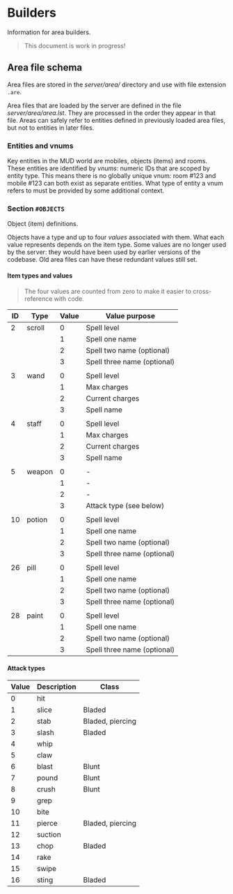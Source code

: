 # Builders

Information for area builders.

> This document is work in progress!


## Area file schema

Area files are stored in the _server/area/_ directory and use with file extension `.are`.

Area files that are loaded by the server are defined in the file _server/area/area.lst_.
They are processed in the order they appear in that file.
Areas can safely refer to entities defined in previously loaded area files, but not to entities in later files.


### Entities and vnums

Key entities in the MUD world are mobiles, objects (items) and rooms.
These entities are identified by _vnums_: numeric IDs that are scoped by entity type.
This means there is no globally unique vnum: room #123 and mobile #123 can both exist as separate entities.
What type of entity a vnum refers to must be provided by some additional context.


### Section `#OBJECTS`

Object (item) definitions.

Objects have a type and up to four _values_ associated with them.
What each value represents depends on the item type.
Some values are no longer used by the server: they would have been used by earlier versions of the codebase.
Old area files can have these redundant values still set.


#### Item types and values

> The four values are counted from zero to make it easier to cross-reference with code.

| ID    | Type          | Value | Value purpose
| ----- | ------------- | ----- | -------------
| 2     | scroll        | 0     | Spell level
|       |               | 1     | Spell one name
|       |               | 2     | Spell two name (optional)
|       |               | 3     | Spell three name (optional)
|       |               |       |
| 3     | wand          | 0     | Spell level
|       |               | 1     | Max charges
|       |               | 2     | Current charges
|       |               | 3     | Spell name
|       |               |       |
| 4     | staff         | 0     | Spell level
|       |               | 1     | Max charges
|       |               | 2     | Current charges
|       |               | 3     | Spell name
|       |               |       |
| 5     | weapon        | 0     | -
|       |               | 1     | -
|       |               | 2     | -
|       |               | 3     | Attack type (see below)
|       |               |       |
| 10    | potion        | 0     | Spell level
|       |               | 1     | Spell one name
|       |               | 2     | Spell two name (optional)
|       |               | 3     | Spell three name (optional)
|       |               |       |
| 26    | pill          | 0     | Spell level
|       |               | 1     | Spell one name
|       |               | 2     | Spell two name (optional)
|       |               | 3     | Spell three name (optional)
|       |               |       |
| 28    | paint         | 0     | Spell level
|       |               | 1     | Spell one name
|       |               | 2     | Spell two name (optional)
|       |               | 3     | Spell three name (optional)


#### Attack types

| Value | Description   | Class
| ----- | -----------   | -----
| 0     | hit           |
| 1     | slice         | Bladed
| 2     | stab          | Bladed, piercing
| 3     | slash         | Bladed
| 4     | whip          |
| 5     | claw          |
| 6     | blast         | Blunt
| 7     | pound         | Blunt
| 8     | crush         | Blunt
| 9     | grep          |
| 10    | bite          |
| 11    | pierce        | Bladed, piercing
| 12    | suction       |
| 13    | chop          | Bladed
| 14    | rake          |
| 15    | swipe         |
| 16    | sting         | Bladed
